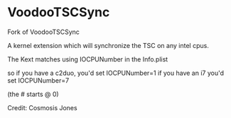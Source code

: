 # VoodooTSCSync
Fork of VoodooTSCSync

A kernel extension which will synchronize the TSC on any intel cpus.

The Kext matches using IOCPUNumber in the Info.plist

so if you have a c2duo, you'd set IOCPUNumber=1 if you have an i7 you'd set IOCPUNumber=7

(the # starts @ 0)

Credit: Cosmosis Jones
